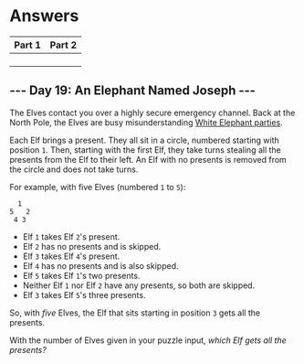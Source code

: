 # Answers

|  Part 1  |  Part 2  |
|----------|----------|
| ` ` | ` ` |

## --- Day 19: An Elephant Named Joseph ---

The Elves contact you over a highly secure emergency channel. Back at the North Pole, the Elves are busy misunderstanding [White Elephant parties](https://en.wikipedia.org/wiki/White_elephant_gift_exchange).

Each Elf brings a present. They all sit in a circle, numbered starting with position `1`. Then, starting with the first Elf, they take turns stealing all the presents from the Elf to their left. An Elf with no presents is removed from the circle and does not take turns.

For example, with five Elves (numbered `1` to `5`):

      1
    5   2
     4 3
    

*   Elf `1` takes Elf `2`'s present.
*   Elf `2` has no presents and is skipped.
*   Elf `3` takes Elf `4`'s present.
*   Elf `4` has no presents and is also skipped.
*   Elf `5` takes Elf `1`'s two presents.
*   Neither Elf `1` nor Elf `2` have any presents, so both are skipped.
*   Elf `3` takes Elf `5`'s three presents.

So, with _five_ Elves, the Elf that sits starting in position `3` gets all the presents.

With the number of Elves given in your puzzle input, _which Elf gets all the presents?_
